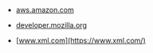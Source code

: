 - [aws.amazon.com](https://aws.amazon.com/what-is/xml/)

- [developer.mozilla.org](https://developer.mozilla.org/en-US/docs/Web/XML/XML_introduction)

- [www.xml.com](https://www.xml.com/)
